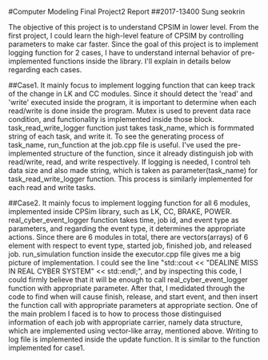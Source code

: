 #Computer Modeling Final Project2 Report
##2017-13400 Sung seokrin

The objective of this project is to understand CPSIM in lower level.
From the first project, I could learn the high-level feature of CPSIM by controlling parameters to make car faster.
Since the goal of this project is to implement logging function for 2 cases, I have to understand internal behavior of pre-implemented functions inside the library.
I'll explain in details below regarding each cases.

##Case1.
It mainly focus to implement logging function that can keep track of the change in LK and CC modules. 
Since it should detect the 'read' and 'write' executed inside the program, it is important to determine when each read/write is done inside the program.
Mutex is used to prevent data race condition, and functionality is implemented inside those block.
task_read_write_logger function just takes task_name, which is formmated string of each task, and write it.
To see the generating process of task_name, run_function at the job.cpp file is useful.
I've used the pre-implemented structure of the function, since it already distinguish job with read/write, read, and write respectively.
If logging is needed, I control teh data size and also made string, which is taken as parameter(task_name) for task_read_write_logger function.
This process is similarly implemented for each read and write tasks.

##Case2.
It mainly focus to implement logging function for all 6 modules, implemented inside CPSim library, such as LK, CC, BRAKE, POWER.
real_cyber_event_logger function takes time, job id, and event type as parameters, and regarding the event type, it determines the appropriate actions.
Since there are 6 modules in total, there are vectors(arrays) of 6 element with respect to event type, started job, finished job, and released job.
run_simulation function inside the executor.cpp file gives me a big picture of implementation.
I could see the line "std::cout << "DEALINE MISS IN REAL CYBER SYSTEM" << std::endl;", and by inspecting this code, I could firmly believe that it will be enough to call real_cyber_event_logger function with appropriate parameter.
After that, I medidated through the code to find when will cause finish, release, and start event, and then insert the function call with appropriate parameters at appropriate section.
One of the main problem I faced is to how to process those distinguised information of each job with appropriate carrier, namely data structure, which are implemented using vector-like array, mentioned above.
Writing to log file is implemented inside the update function. It is similar to the function implemented for case1.

